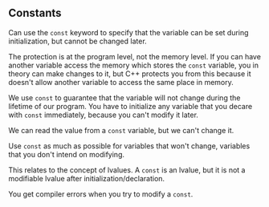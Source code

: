 ## Constants

Can use the `const` keyword to specify that the variable can be set during initialization, but cannot be changed later. 


The protection is at the program level, not the memory level. If you can have another variable access the memory which stores the `const` variable, you in theory can make changes to it, but C++ protects you from this because it doesn't allow another variable to access the same place in memory. 


We use `const` to guarantee that the variable will not change during the lifetime of our program. You have to initialize any variable that you decare with `const` immediately, because you can't modify it later. 

We can read the value from a `const` variable, but we can't change it.

Use `const` as much as possible for variables that won't change, variables that you don't intend on modifying. 


This relates to the concept of lvalues. A `const` is an lvalue, but it is not a modifiable lvalue after initialization/declaration. 


You get compiler errors when you try to modify a `const`.